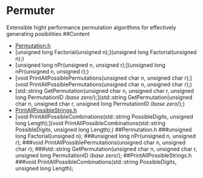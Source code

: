 # Permuter
Extensible hight performance permutation algorithms for effectively generating posibilities
##Content
 - [Permutation.h](Permutation.h)
  - [unsigned long Factorial(unsigned n);](unsigned long Factorial(unsigned n);)
  - [unsigned long nPr(unsigned n, unsigned r);](unsigned long nPr(unsigned n, unsigned r);)
  - [void PrintAllPossiblePermutations(unsigned char n, unsigned char r);](void PrintAllPossiblePermutations(unsigned char n, unsigned char r);)
  - [std::string GetPermutation(unsigned char n, unsigned char r, unsigned long PermutationID /*base zero*/);](std::string GetPermutation(unsigned char n, unsigned char r, unsigned long PermutationID /*base zero*/);)
 - [PrintAllPossibleStrings.h](PrintAllPossibleStrings.h)
  - [void PrintAllPossibleCombinations(std::string PossibleDigits, unsigned long Length);](void PrintAllPossibleCombinations(std::string PossibleDigits, unsigned long Length);)
##Permutation.h
###unsigned long Factorial(unsigned n);
###unsigned long nPr(unsigned n, unsigned r);
###void PrintAllPossiblePermutations(unsigned char n, unsigned char r);
###std::string GetPermutation(unsigned char n, unsigned char r, unsigned long PermutationID /*base zero*/);
##PrintAllPossibleStrings.h
###void PrintAllPossibleCombinations(std::string PossibleDigits, unsigned long Length);
